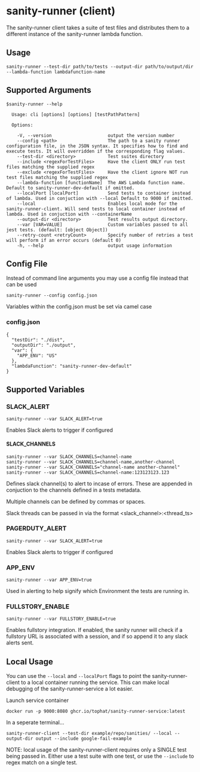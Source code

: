 # sanity-runner (client)

The sanity-runner client takes a suite of test files and distributes them to a different instance of the sanity-runner lambda function.  

## Usage
```
sanity-runner --test-dir path/to/tests --output-dir path/to/output/dir --lambda-function lambdafunction-name
```

## Supported Arguments

```
$sanity-runner --help

  Usage: cli [options] [options] [testPathPattern]

  Options:

    -V, --version                     output the version number
    --config <path>                   The path to a sanity runner configuration file, in the JSON syntax. It specifies how to find and execute tests. It will overridden if the corresponding flag values.
    --test-dir <directory>            Test suites directory
    --include <regexForTestFiles>     Have the client ONLY run test files matching the supplied regex
    --exclude <regexForTestFiles>     Have the client ignore NOT run test files matching the supplied regex
    --lambda-function [functionName]  The AWS Lambda function name. Default to sanity-runner-dev-default if omitted.
    --localPort [localPort]           Send tests to container instead of lambda. Used in conjuction with --local Default to 9000 if omitted.
    --local                           Enables local mode for the sanity-runner-client. Will send tests to local container instead of lambda. Used in conjuction with --containerName
    --output-dir <directory>          Test results output directory.
    --var [VAR=VALUE]                 Custom variables passed to all jest tests. (default: [object Object])
    --retry-count <retryCount>        Specify number of retries a test will perform if an error occurs (default 0)
    -h, --help                        output usage information
```

## Config File
Instead of command line arguments you may use a config file instead that can be used

```
sanity-runner --config config.json
```

Variables within the config.json must be set via camel case

### config.json
```
{
  "testDir": "./dist",
  "outputDir": "./output",
  "var": {
    "APP_ENV": "US"
  },
  "lambdaFunction": "sanity-runner-dev-default"
}
```

## Supported Variables

### SLACK_ALERT
```
sanity-runner --var SLACK_ALERT=true
``` 
Enables Slack alerts to trigger if configured

#### SLACK_CHANNELS
```
sanity-runner --var SLACK_CHANNELS=channel-name
sanity-runner --var SLACK_CHANNELS=channel-name,another-channel
sanity-runner --var SLACK_CHANNELS="channel-name another-channel"
sanity-runner --var SLACK_CHANNELS=channel-name:123123123.123
```
Defines slack channel(s) to alert to incase of errors. These are appended in conjuction to the channels defined in a tests metadata. 

Multiple channels can be defined by commas or spaces. 

Slack threads can be passed in via the format <slack_channel>:<thread_ts>

### PAGERDUTY_ALERT
```
sanity-runner --var SLACK_ALERT=true
``` 
Enables Slack alerts to trigger if configured

### APP_ENV
```
sanity-runner --var APP_ENV=true
``` 
Used in alerting to help signify which Environment the tests are running in. 

### FULLSTORY_ENABLE
```
sanity-runner --var FULLSTORY_ENABLE=true
``` 
Enables fullstory integration. If enabled, the sanity runner will check if a fullstory URL is associated with a session, and if so append it to any slack alerts sent.

## Local Usage
You can use the `--local` and `--localPort` flags to point the sanity-runner-client to a local container running the service. This can make local debugging of the sanity-runner-service a lot easier.

Launch service container 
```
docker run -p 9000:8080 ghcr.io/tophat/sanity-runner-service:latest
```
In a seperate terminal...

```
sanity-runner-client --test-dir example/repo/sanities/ --local --output-dir output --include google-fail-example
```
NOTE: local usage of the sanity-runner-client requires only a SINGLE test being passed in. Either use a test suite with one test, or use the `--include` to regex match on a single test.
